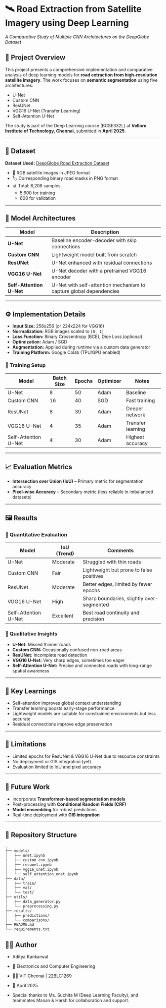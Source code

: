 # 🛰️ Road Extraction from Satellite Imagery using Deep Learning

_A Comparative Study of Multiple CNN Architectures on the DeepGlobe Dataset_

## 📌 Project Overview

This project presents a comprehensive implementation and comparative analysis of deep learning models for **road extraction from high-resolution satellite imagery**. The work focuses on **semantic segmentation** using five architectures:

- U-Net
- Custom CNN
- ResUNet
- VGG16 U-Net (Transfer Learning)
- Self-Attention U-Net

The study is part of the Deep Learning course (BCSE332L) at **Vellore Institute of Technology, Chennai**, submitted in **April 2025**.

---

## 📂 Dataset

**Dataset Used:** [DeepGlobe Road Extraction Dataset](https://www.kaggle.com/datasets/balraj98/deepglobe-road-extraction-dataset)  
- 📸 RGB satellite images in JPEG format  
- 🏷️ Corresponding binary road masks in PNG format  
- 📊 Total: 6,208 samples  
  - 5,600 for training  
  - 608 for validation

---

## 🧠 Model Architectures

| Model               | Description |
|--------------------|-------------|
| **U-Net**           | Baseline encoder-decoder with skip connections |
| **Custom CNN**      | Lightweight model built from scratch |
| **ResUNet**         | U-Net enhanced with residual connections |
| **VGG16 U-Net**     | U-Net decoder with a pretrained VGG16 encoder |
| **Self-Attention U-Net** | U-Net with self-attention mechanism to capture global dependencies |

---

## ⚙️ Implementation Details

- **Input Size:** 256x256 (or 224x224 for VGG16)  
- **Normalization:** RGB images scaled to `[0, 1]`  
- **Loss Function:** Binary Crossentropy (BCE), Dice Loss (optional)  
- **Optimization:** Adam / SGD  
- **Augmentation:** Applied during runtime via a custom data generator  
- **Training Platform:** Google Colab (TPU/GPU enabled)  

### 🧪 Training Setup

| Model               | Batch Size | Epochs | Optimizer | Notes |
|--------------------|------------|--------|-----------|-------|
| U-Net              | 8          | 50     | Adam      | Baseline |
| Custom CNN         | 16         | 40     | SGD       | Fast training |
| ResUNet            | 8          | 30     | Adam      | Deeper network |
| VGG16 U-Net        | 4          | 35     | Adam      | Transfer learning |
| Self-Attention U-Net | 4        | 30     | Adam      | Highest accuracy |

---

## 📈 Evaluation Metrics

- **Intersection over Union (IoU)** – Primary metric for segmentation accuracy
- **Pixel-wise Accuracy** – Secondary metric (less reliable in imbalanced datasets)

---

## 🖼️ Results

### 🔢 Quantitative Evaluation

| Model               | IoU (Trend) | Comments |
|--------------------|-------------|----------|
| U-Net              | Moderate    | Struggled with thin roads |
| Custom CNN         | Fair        | Lightweight but prone to false positives |
| ResUNet            | Moderate    | Better edges, limited by fewer epochs |
| VGG16 U-Net        | High        | Sharp boundaries, slightly over-segmented |
| Self-Attention U-Net | Excellent | Best road continuity and precision |

### 📸 Qualitative Insights
- **U-Net:** Missed thinner roads  
- **Custom CNN:** Occasionally confused non-road areas  
- **ResUNet:** Incomplete road detection  
- **VGG16 U-Net:** Very sharp edges, sometimes too eager  
- **Self-Attention U-Net:** Precise and connected roads with long-range spatial awareness

---

## 🧾 Key Learnings

- Self-attention improves global context understanding
- Transfer learning boosts early-stage performance
- Lightweight models are suitable for constrained environments but less accurate
- Residual connections improve edge preservation

---

## 🚧 Limitations

- Limited epochs for ResUNet & VGG16 U-Net due to resource constraints
- No deployment or GIS integration (yet)
- Evaluation limited to IoU and pixel accuracy

---

## 🚀 Future Work

- Incorporate **Transformer-based segmentation models**
- Post-processing with **Conditional Random Fields (CRF)**
- **Model ensembling** for robust predictions
- Real-time deployment with **GIS integration**

---

## 📁 Repository Structure

```bash
.
├── models/
│   ├── unet.ipynb
│   ├── custom_cnn.ipynb
│   ├── resunet.ipynb
│   ├── vgg16_unet.ipynb
│   └── self_attention_unet.ipynb
├── data/
│   ├── train/
│   ├── val/
│   └── test/
├── utils/
│   ├── data_generator.py
│   └── preprocessing.py
├── results/
│   ├── predictions/
│   └── comparisons/
├── README.md
└── requirements.txt
```
## 👨‍💻 Author
- Aditya Kankarwal
- 📍 Electronics and Computer Engineering
- 🧑‍🎓 VIT Chennai | 22BLC1269
- 📅 April 2025

- Special thanks to Ms. Suchita M (Deep Learning Faculty), and teammates Manan & Harsh for collaboration and support.


